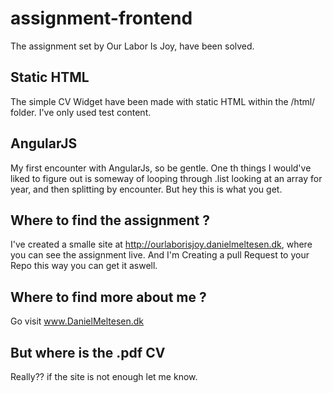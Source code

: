 # assignment-frontend
The assignment set by Our Labor Is Joy, have been solved.

## Static HTML
The simple CV Widget have been made with static HTML within the /html/ folder.
I've only used test content.

## AngularJS
My first encounter with AngularJs, so be gentle. One th things I would've liked to figure out is someway of looping through .list looking at an array for year, and then splitting by encounter.
But hey this is what you get.

## Where to find the assignment ?
I've created a smalle site at http://ourlaborisjoy.danielmeltesen.dk, where you can see the assignment live.
And I'm Creating a pull Request to your Repo this way you can get it aswell.

## Where to find more about me ?
Go visit www.DanielMeltesen.dk

## But where is the .pdf CV
Really?? if the site is not enough let me know.
